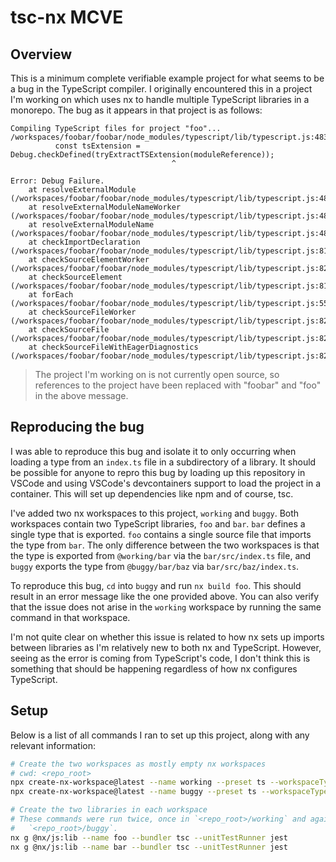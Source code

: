 # tsc-nx MCVE
## Overview
This is a minimum complete verifiable example project for what seems to be a
bug in the TypeScript compiler. I originally encountered this in a project I'm
working on which uses nx to handle multiple TypeScript libraries in a monorepo.
The bug as it appears in that project is as follows:
```
Compiling TypeScript files for project "foo"...
/workspaces/foobar/foobar/node_modules/typescript/lib/typescript.js:48326
          const tsExtension = Debug.checkDefined(tryExtractTSExtension(moduleReference));
                                    ^

Error: Debug Failure.
    at resolveExternalModule (/workspaces/foobar/foobar/node_modules/typescript/lib/typescript.js:48326:37)
    at resolveExternalModuleNameWorker (/workspaces/foobar/foobar/node_modules/typescript/lib/typescript.js:48288:63)
    at resolveExternalModuleName (/workspaces/foobar/foobar/node_modules/typescript/lib/typescript.js:48285:14)
    at checkImportDeclaration (/workspaces/foobar/foobar/node_modules/typescript/lib/typescript.js:81697:37)
    at checkSourceElementWorker (/workspaces/foobar/foobar/node_modules/typescript/lib/typescript.js:82181:18)
    at checkSourceElement (/workspaces/foobar/foobar/node_modules/typescript/lib/typescript.js:81998:9)
    at forEach (/workspaces/foobar/foobar/node_modules/typescript/lib/typescript.js:55:24)
    at checkSourceFileWorker (/workspaces/foobar/foobar/node_modules/typescript/lib/typescript.js:82371:9)
    at checkSourceFile (/workspaces/foobar/foobar/node_modules/typescript/lib/typescript.js:82338:7)
    at checkSourceFileWithEagerDiagnostics (/workspaces/foobar/foobar/node_modules/typescript/lib/typescript.js:82432:7)
```
> The project I'm working on is not currently open source, so references to the
> project have been replaced with "foobar" and "foo" in the above message.

## Reproducing the bug
I was able to reproduce this bug and isolate it to only occurring when loading
a type from an `index.ts` file in a subdirectory of a library. It should be
possible for anyone to repro this bug by loading up this repository in VSCode
and using VSCode's devcontainers support to load the project in a container.
This will set up dependencies like npm and of course, tsc.

I've added two nx workspaces to this project, `working` and `buggy`. Both
workspaces contain two TypeScript libraries, `foo` and `bar`. `bar` defines a
single type that is exported. `foo` contains a single source file that imports
the type from `bar`. The only difference between the two workspaces is that
the type is exported from `@working/bar` via the `bar/src/index.ts` file, and
`buggy` exports the type from `@buggy/bar/baz` via `bar/src/baz/index.ts`.

To reproduce this bug, `cd` into `buggy` and run `nx build foo`. This should
result in an error message like the one provided above. You can also verify
that the issue does not arise in the `working` workspace by running the same
command in that workspace.

I'm not quite clear on whether this issue is related to how nx sets up imports
between libraries as I'm relatively new to both nx and TypeScript. However,
seeing as the error is coming from TypeScript's code, I don't think this is
something that should be happening regardless of how nx configures TypeScript.

## Setup
Below is a list of all commands I ran to set up this project, along with any
relevant information:
```sh
# Create the two workspaces as mostly empty nx workspaces
# cwd: <repo_root>
npx create-nx-workspace@latest --name working --preset ts --workspaceType integrated --nxCloud false
npx create-nx-workspace@latest --name buggy --preset ts --workspaceType integrated --nxCloud false

# Create the two libraries in each workspace
# These commands were run twice, once in `<repo_root>/working` and again in
#   `<repo_root>/buggy`.
nx g @nx/js:lib --name foo --bundler tsc --unitTestRunner jest
nx g @nx/js:lib --name bar --bundler tsc --unitTestRunner jest
```